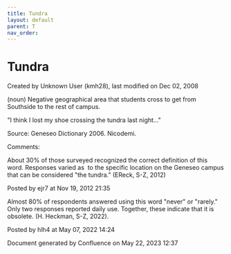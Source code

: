 ```yaml
---
title: Tundra
layout: default
parent: T
nav_order:
---
```


# Tundra

Created by  Unknown User (kmh28), last modified on Dec 02, 2008

(noun) Negative geographical area that students cross to get from Southside to the rest of campus.

&quot;I think I lost my shoe crossing the tundra last night...&quot;

Source: Geneseo Dictionary 2006. Nicodemi. 

Comments:

About 30% of those surveyed recognized the correct definition of this word. Responses varied as  to the specific location on the Geneseo campus that can be considered &quot;the tundra.&quot; (EReck, S-Z, 2012)

Posted by ejr7 at Nov 19, 2012 21:35

Almost 80% of respondents answered using this word &quot;never&quot; or &quot;rarely.&quot; Only two responses reported daily use. Together, these indicate that it is obsolete. (H. Heckman, S-Z, 2022).

Posted by hlh4 at May 07, 2022 14:24

Document generated by Confluence on May 22, 2023 12:37


